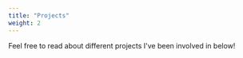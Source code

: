 ```yaml
---
title: "Projects"
weight: 2
---
```


Feel free to read about different projects I've been involved in below!
